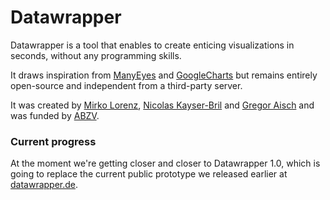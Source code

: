 # Datawrapper

Datawrapper is a tool that enables to create enticing visualizations in seconds, without any programming skills.

It draws inspiration from [ManyEyes](http://www-958.ibm.com/software/data/cognos/manyeyes/) and [GoogleCharts](https://developers.google.com/chart/) but remains entirely open-source and independent from a third-party server.

It was created by [Mirko Lorenz](http://www.mirkolorenz.com/), [Nicolas Kayser-Bril](http://nkb.fr) and [Gregor Aisch](http://driven-by-data.net/) and was funded by [ABZV](http://www.abzv.de/).

### Current progress

At the moment we're getting closer and closer to Datawrapper 1.0, which is going to replace the current public prototype we released earlier at [datawrapper.de](http://datawrapper.de).